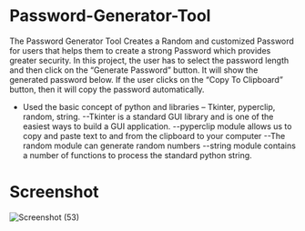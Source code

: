 # Password-Generator-Tool

The Password Generator Tool Creates a Random and customized Password for users that helps them to create a strong Password which provides greater security.
In this project, the user has to select the password length and then click on the “Generate Password” button.
It will show the generated password below. If the user clicks on the “Copy To Clipboard” button, then it will copy the password automatically.
- Used the basic concept of python and libraries – Tkinter, pyperclip, random, string.
--Tkinter is a standard GUI library and is one of the easiest ways to build a GUI application.
--pyperclip module allows us to copy and paste text to and from the clipboard to your computer
--The random module can generate random numbers
--string module contains a number of functions to process the standard python string.

# Screenshot


![Screenshot (53)](https://user-images.githubusercontent.com/102847337/232232364-16d1cf66-bcec-47c9-b71f-ac3e4b232d2e.png)
